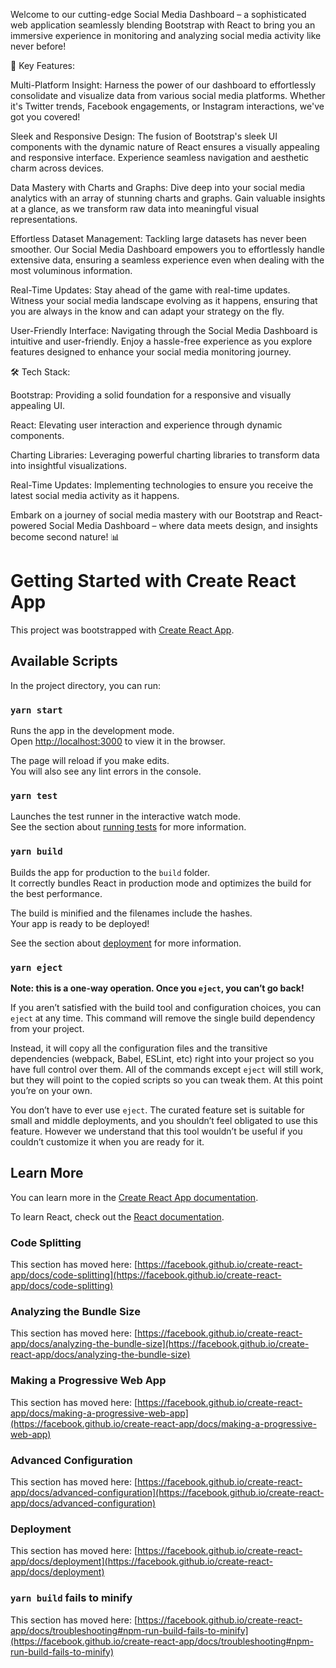 
Welcome to our cutting-edge Social Media Dashboard – a sophisticated web application seamlessly blending Bootstrap with React to bring you an immersive experience in monitoring and analyzing social media activity like never before!

🚀 Key Features:

Multi-Platform Insight: Harness the power of our dashboard to effortlessly consolidate and visualize data from various social media platforms. Whether it's Twitter trends, Facebook engagements, or Instagram interactions, we've got you covered!

Sleek and Responsive Design: The fusion of Bootstrap's sleek UI components with the dynamic nature of React ensures a visually appealing and responsive interface. Experience seamless navigation and aesthetic charm across devices.

Data Mastery with Charts and Graphs: Dive deep into your social media analytics with an array of stunning charts and graphs. Gain valuable insights at a glance, as we transform raw data into meaningful visual representations.

Effortless Dataset Management: Tackling large datasets has never been smoother. Our Social Media Dashboard empowers you to effortlessly handle extensive data, ensuring a seamless experience even when dealing with the most voluminous information.

Real-Time Updates: Stay ahead of the game with real-time updates. Witness your social media landscape evolving as it happens, ensuring that you are always in the know and can adapt your strategy on the fly.

User-Friendly Interface: Navigating through the Social Media Dashboard is intuitive and user-friendly. Enjoy a hassle-free experience as you explore features designed to enhance your social media monitoring journey.

🛠️ Tech Stack:

Bootstrap: Providing a solid foundation for a responsive and visually appealing UI.

React: Elevating user interaction and experience through dynamic components.

Charting Libraries: Leveraging powerful charting libraries to transform data into insightful visualizations.

Real-Time Updates: Implementing technologies to ensure you receive the latest social media activity as it happens.

Embark on a journey of social media mastery with our Bootstrap and React-powered Social Media Dashboard – where data meets design, and insights become second nature! 📊



# Getting Started with Create React App

This project was bootstrapped with [Create React App](https://github.com/facebook/create-react-app).

## Available Scripts

In the project directory, you can run:

### `yarn start`

Runs the app in the development mode.\
Open [http://localhost:3000](http://localhost:3000) to view it in the browser.

The page will reload if you make edits.\
You will also see any lint errors in the console.

### `yarn test`

Launches the test runner in the interactive watch mode.\
See the section about [running tests](https://facebook.github.io/create-react-app/docs/running-tests) for more information.

### `yarn build`

Builds the app for production to the `build` folder.\
It correctly bundles React in production mode and optimizes the build for the best performance.

The build is minified and the filenames include the hashes.\
Your app is ready to be deployed!

See the section about [deployment](https://facebook.github.io/create-react-app/docs/deployment) for more information.

### `yarn eject`

**Note: this is a one-way operation. Once you `eject`, you can’t go back!**

If you aren’t satisfied with the build tool and configuration choices, you can `eject` at any time. This command will remove the single build dependency from your project.

Instead, it will copy all the configuration files and the transitive dependencies (webpack, Babel, ESLint, etc) right into your project so you have full control over them. All of the commands except `eject` will still work, but they will point to the copied scripts so you can tweak them. At this point you’re on your own.

You don’t have to ever use `eject`. The curated feature set is suitable for small and middle deployments, and you shouldn’t feel obligated to use this feature. However we understand that this tool wouldn’t be useful if you couldn’t customize it when you are ready for it.

## Learn More

You can learn more in the [Create React App documentation](https://facebook.github.io/create-react-app/docs/getting-started).

To learn React, check out the [React documentation](https://reactjs.org/).

### Code Splitting

This section has moved here: [https://facebook.github.io/create-react-app/docs/code-splitting](https://facebook.github.io/create-react-app/docs/code-splitting)

### Analyzing the Bundle Size

This section has moved here: [https://facebook.github.io/create-react-app/docs/analyzing-the-bundle-size](https://facebook.github.io/create-react-app/docs/analyzing-the-bundle-size)

### Making a Progressive Web App

This section has moved here: [https://facebook.github.io/create-react-app/docs/making-a-progressive-web-app](https://facebook.github.io/create-react-app/docs/making-a-progressive-web-app)

### Advanced Configuration

This section has moved here: [https://facebook.github.io/create-react-app/docs/advanced-configuration](https://facebook.github.io/create-react-app/docs/advanced-configuration)

### Deployment

This section has moved here: [https://facebook.github.io/create-react-app/docs/deployment](https://facebook.github.io/create-react-app/docs/deployment)

### `yarn build` fails to minify

This section has moved here: [https://facebook.github.io/create-react-app/docs/troubleshooting#npm-run-build-fails-to-minify](https://facebook.github.io/create-react-app/docs/troubleshooting#npm-run-build-fails-to-minify)
